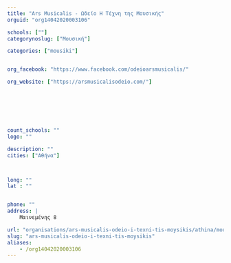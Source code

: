 ```yaml
---
title: "Ars Musicalis - Ωδείο Η Τέχνη της Μουσικής"
orguid: "org14042020003106"

schools: [""]
categorynoslug: ["Μουσική"]

categories: ["mousiki"]


org_facebook: "https://www.facebook.com/odeioarsmusicalis/"

org_website: ["https://arsmusicalisodeio.com/"]







count_schools: ""
logo: ""

description: ""
cities: ["Αθήνα"]



long: ""
lat : ""


phone: ""
address: |
    Μαινεμένης 8

url: "organisations/ars-musicalis-odeio-i-texni-tis-moysikis/athina/mousiki"
slug: "ars-musicalis-odeio-i-texni-tis-moysikis"
aliases:
    - /org14042020003106
---
```



